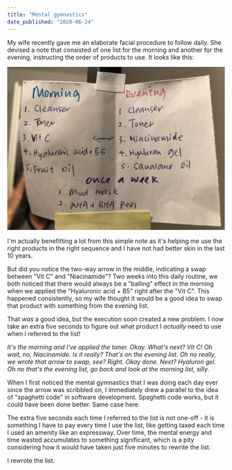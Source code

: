 ```yaml
---
title: "Mental gymnastics"
date_published: "2020-06-24"
---
```


My wife recently gave me an elaborate facial procedure to follow daily. She devised a note that consisted of one list for the morning and another for the evening, instructing the order of products to use. It looks like this:

![note on mirror with arrow indicating swap](images/mirror-note.jpg)

I'm actually benefitting a lot from this simple note as it's helping me use the right products in the right sequence and I have not had better skin in the last 10 years.

But did you notice the two-way arrow in the middle, indicating a swap between "Vit C" and "Niacinamide"? Two weeks into this daily routine, we both noticed that there would always be a "balling" effect in the morning when we applied the "Hyaluronic acid + B5" right after the "Vit C". This happened consistently, so my wife thought it would be a good idea to swap that product with something from the evening list.

That _was_ a good idea, but the execution soon created a new problem. I now take an extra five seconds to figure out what product I _actually_ need to use when I referred to the list! 

_It's the morning and I've applied the toner. Okay. What's next? Vit C! Oh wait, no, Niacinamide. Is it really? That's on the evening list. Oh no really, we wrote that arrow to swap, see? Right. Okay done. Next? Hyaluron gel. Oh no that's the evening list, go back and look at the morning list, silly._

When I first noticed the mental gymnastics that I was doing each day ever since the arrow was scribbled on, I immediately drew a parallel to the idea of "spaghetti code" in software development. Spaghetti code works, but it could have been done better. Same case here.

The extra five seconds each time I referred to the list is not one-off - it is something I have to pay every time I use the list, like getting taxed each time I used an amenity like an expressway. Over time, the mental energy and time wasted accumulates to something significant, which is a pity considering how it would have taken just five minutes to rewrite the list.

I rewrote the list.